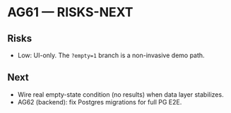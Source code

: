 # AG61 — RISKS-NEXT
## Risks
- Low: UI-only. The `?empty=1` branch is a non-invasive demo path.
## Next
- Wire real empty-state condition (no results) when data layer stabilizes.
- AG62 (backend): fix Postgres migrations for full PG E2E.
